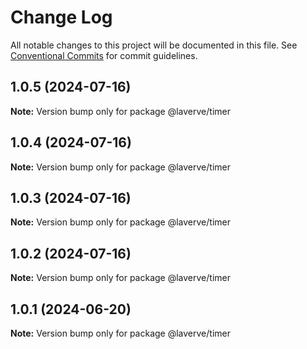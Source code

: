 # Change Log

All notable changes to this project will be documented in this file.
See [Conventional Commits](https://conventionalcommits.org) for commit guidelines.

## 1.0.5 (2024-07-16)

**Note:** Version bump only for package @laverve/timer

## 1.0.4 (2024-07-16)

**Note:** Version bump only for package @laverve/timer

## 1.0.3 (2024-07-16)

**Note:** Version bump only for package @laverve/timer

## 1.0.2 (2024-07-16)

**Note:** Version bump only for package @laverve/timer

## 1.0.1 (2024-06-20)

**Note:** Version bump only for package @laverve/timer
